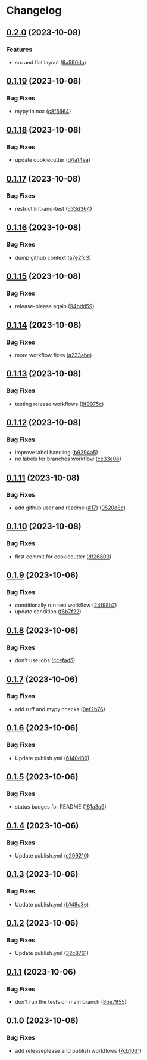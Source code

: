 # Changelog

## [0.2.0](https://github.com/fretboarder/citemplate/compare/v0.1.19...v0.2.0) (2023-10-08)


### Features

* src and flat layout ([6a590da](https://github.com/fretboarder/citemplate/commit/6a590dab5f2327745a0e5decdd04b4f1a120ffb9))

## [0.1.19](https://github.com/fretboarder/citemplate/compare/v0.1.18...v0.1.19) (2023-10-08)


### Bug Fixes

* mypy in nox ([c8f5664](https://github.com/fretboarder/citemplate/commit/c8f566439f37cbc1186ddc39088b3ac20973b2d2))

## [0.1.18](https://github.com/fretboarder/citemplate/compare/v0.1.17...v0.1.18) (2023-10-08)


### Bug Fixes

* update cookiecutter ([d4a14ea](https://github.com/fretboarder/citemplate/commit/d4a14ea9bce35b1cdd681fbbf1225d36a19a2ab4))

## [0.1.17](https://github.com/fretboarder/citemplate/compare/v0.1.16...v0.1.17) (2023-10-08)


### Bug Fixes

* restrict lint-and-test ([533d364](https://github.com/fretboarder/citemplate/commit/533d364cfcb5de38310e620630241db1b6e3f360))

## [0.1.16](https://github.com/fretboarder/citemplate/compare/v0.1.15...v0.1.16) (2023-10-08)


### Bug Fixes

* dump github context ([a7e2fc3](https://github.com/fretboarder/citemplate/commit/a7e2fc379dc8366e2b5324851e4214679cff3f6b))

## [0.1.15](https://github.com/fretboarder/citemplate/compare/v0.1.14...v0.1.15) (2023-10-08)


### Bug Fixes

* release-please again ([94bdd59](https://github.com/fretboarder/citemplate/commit/94bdd590b4c68b64f94a7d9d7437a15325900cf3))

## [0.1.14](https://github.com/fretboarder/citemplate/compare/v0.1.13...v0.1.14) (2023-10-08)


### Bug Fixes

* more workflow fixes ([a233abe](https://github.com/fretboarder/citemplate/commit/a233abeb4b33b0e8b8b245d93c4031b1613691fd))

## [0.1.13](https://github.com/fretboarder/citemplate/compare/v0.1.12...v0.1.13) (2023-10-08)


### Bug Fixes

* testing release workflows ([8f9975c](https://github.com/fretboarder/citemplate/commit/8f9975ce301aff633b164c91c464c90de746a263))

## [0.1.12](https://github.com/fretboarder/citemplate/compare/v0.1.11...v0.1.12) (2023-10-08)


### Bug Fixes

* improve label handling ([b9294a5](https://github.com/fretboarder/citemplate/commit/b9294a512398d0a75d12b29709526edf6f932722))
* no labels for branches workflow ([ce33e06](https://github.com/fretboarder/citemplate/commit/ce33e061f7a501d2d096ebc4199291236f33c1a6))

## [0.1.11](https://github.com/fretboarder/citemplate/compare/v0.1.10...v0.1.11) (2023-10-08)


### Bug Fixes

* add github user and readme ([#17](https://github.com/fretboarder/citemplate/issues/17)) ([9520d8c](https://github.com/fretboarder/citemplate/commit/9520d8cab75f3b6126efc19d5bb82a688e344e7b))

## [0.1.10](https://github.com/fretboarder/citemplate/compare/v0.1.9...v0.1.10) (2023-10-08)


### Bug Fixes

* first commit for cookiecutter ([df26803](https://github.com/fretboarder/citemplate/commit/df26803bc51c34188002be985f6ad223b0e352c5))

## [0.1.9](https://github.com/fretboarder/citemplate/compare/v0.1.8...v0.1.9) (2023-10-06)


### Bug Fixes

* conditionally run test workflow ([24f98b7](https://github.com/fretboarder/citemplate/commit/24f98b718809fd3bf59c627a3a4d8bc4f39f1c76))
* update condition ([f6b7f22](https://github.com/fretboarder/citemplate/commit/f6b7f22d98eebcf758480c1406a28941ee1e9368))

## [0.1.8](https://github.com/fretboarder/citemplate/compare/v0.1.7...v0.1.8) (2023-10-06)


### Bug Fixes

* don't use jobs ([ccefad5](https://github.com/fretboarder/citemplate/commit/ccefad56adca6d324fbc54e66a23cc5c361afe74))

## [0.1.7](https://github.com/fretboarder/citemplate/compare/v0.1.6...v0.1.7) (2023-10-06)


### Bug Fixes

* add ruff and mypy checks ([0ef2b76](https://github.com/fretboarder/citemplate/commit/0ef2b7602c08206e54ea04a612300c07125a7403))

## [0.1.6](https://github.com/fretboarder/citemplate/compare/v0.1.5...v0.1.6) (2023-10-06)


### Bug Fixes

* Update publish.yml ([6140d09](https://github.com/fretboarder/citemplate/commit/6140d0942ea09cf60bd01c1144490267592e45e0))

## [0.1.5](https://github.com/fretboarder/citemplate/compare/v0.1.4...v0.1.5) (2023-10-06)


### Bug Fixes

* status badges for README ([161a3a9](https://github.com/fretboarder/citemplate/commit/161a3a9194688e03fd645d684e6e2b30835a8db4))

## [0.1.4](https://github.com/fretboarder/citemplate/compare/v0.1.3...v0.1.4) (2023-10-06)


### Bug Fixes

* Update publish.yml ([c299210](https://github.com/fretboarder/citemplate/commit/c299210038ed068728a4cfaf6bf3cac9ca71a850))

## [0.1.3](https://github.com/fretboarder/citemplate/compare/v0.1.2...v0.1.3) (2023-10-06)


### Bug Fixes

* Update publish.yml ([b148c3e](https://github.com/fretboarder/citemplate/commit/b148c3e25c9cdbdfbcbb8bc655e666155a4f9583))

## [0.1.2](https://github.com/fretboarder/citemplate/compare/v0.1.1...v0.1.2) (2023-10-06)


### Bug Fixes

* Update publish.yml ([32c8761](https://github.com/fretboarder/citemplate/commit/32c8761daa3c7f5c21efc046a7dd99fd2d79970a))

## [0.1.1](https://github.com/fretboarder/citemplate/compare/v0.1.0...v0.1.1) (2023-10-06)


### Bug Fixes

* don't run the tests on main branch ([8be7955](https://github.com/fretboarder/citemplate/commit/8be79554bd7a4549993f662530fbfc8040c725b8))

## 0.1.0 (2023-10-06)


### Bug Fixes

* add releaseplease and publish workflows ([7cb10d1](https://github.com/fretboarder/citemplate/commit/7cb10d16efca623b6254479e1f805a5042caa8ed))
